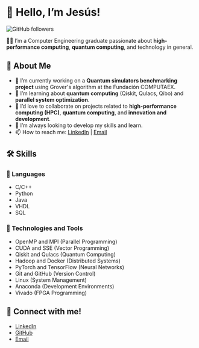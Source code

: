 # 👋 Hello, I’m Jesús!

![GitHub followers](https://img.shields.io/github/followers/Cerrudoxx?style=social)

👨‍💻 I’m a Computer Engineering graduate passionate about **high-performance computing**, **quantum computing**, and technology in general.

## 🌟 About Me

- 🔭 I’m currently working on a **Quantum simulators benchmarking project** using Grover's algorithm at the Fundación COMPUTAEX.
- 🌱 I’m learning about **quantum computing** (Qiskit, Qulacs, Qibo) and **parallel system optimization**.
- 👯 I’d love to collaborate on projects related to **high-performance computing (HPC)**, **quantum computing**, and **innovation and development**.
- 🤔 I’m always looking to develop my skills and learn.
- 📫 How to reach me: [LinkedIn](https://www.linkedin.com/in/jcerrudoh) | [Email](mailto:jesuscerrudoh@gmail.com)

## 🛠️ Skills

### 🔧 Languages

- C/C++
- Python
- Java
- VHDL
- SQL

### 🧰 Technologies and Tools

- OpenMP and MPI (Parallel Programming)
- CUDA and SSE (Vector Programming)
- Qiskit and Qulacs (Quantum Computing)
- Hadoop and Docker (Distributed Systems)
- PyTorch and TensorFlow (Neural Networks)
- Git and GitHub (Version Control)
- Linux (System Management)
- Anaconda (Development Environments)
- Vivado (FPGA Programming)

## 🤝 Connect with me!

- [LinkedIn](https://www.linkedin.com/in/jcerrudoh)
- [GitHub](https://github.com/Cerrudoxx)
- [Email](mailto:jesuscerrudoh@gmail.com)
